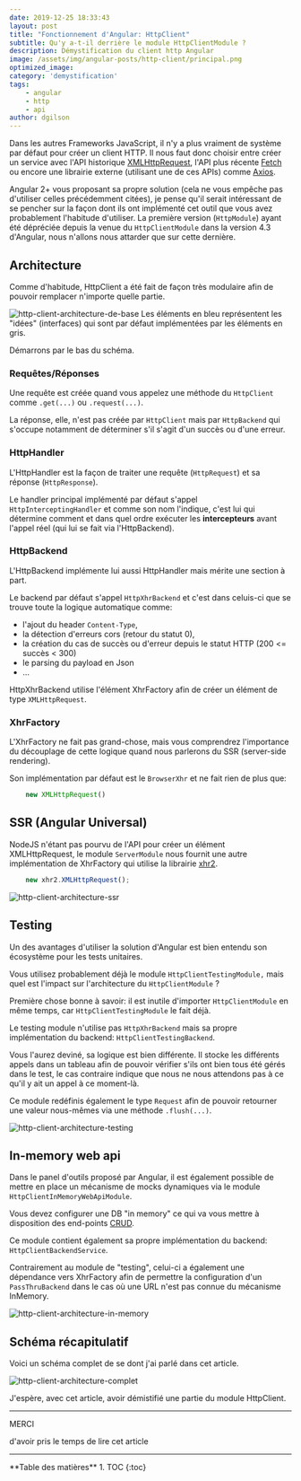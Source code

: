 ```yaml
---
date: 2019-12-25 18:33:43
layout: post
title: "Fonctionnement d'Angular: HttpClient"
subtitle: Qu'y a-t-il derrière le module HttpClientModule ?
description: Démystification du client http Angular
image: /assets/img/angular-posts/http-client/principal.png
optimized_image:
category: 'demystification'
tags:
    - angular
    - http
    - api
author: dgilson
---
```


Dans les autres Frameworks JavaScript, il n'y a plus vraiment de système par défaut pour créer un client HTTP. Il nous faut donc choisir entre créer un service avec l'API historique [XMLHttpRequest](https://developer.mozilla.org/fr/docs/Web/API/XMLHttpRequest), l'API plus récente [Fetch](https://developer.mozilla.org/fr/docs/Web/API/Fetch_API) ou encore une librairie externe (utilisant une de ces APIs) comme [Axios](https://github.com/axios/axios).

Angular 2+ vous proposant sa propre solution (cela ne vous empêche pas d'utiliser celles précédemment citées), je pense qu'il serait intéressant de se pencher sur la façon dont ils ont implémenté cet outil que vous avez probablement l'habitude d'utiliser. La première version (`HttpModule`) ayant été dépréciée depuis la venue du `HttpClientModule` dans la version 4.3 d'Angular, nous n'allons nous attarder que sur cette dernière.

## Architecture

Comme d'habitude, HttpClient a été fait de façon très modulaire afin de pouvoir remplacer n'importe quelle partie.

![http-client-architecture-de-base](/assets/img/angular-posts/http-client/http-client-1.png)
Les éléments en bleu représentent les "idées" (interfaces) qui sont par défaut implémentées par les éléments en gris.

Démarrons par le bas du schéma.

### Requêtes/Réponses

Une requête est créée quand vous appelez une méthode du `HttpClient` comme `.get(...)` ou `.request(...)`.

La réponse, elle, n'est pas créée par `HttpClient` mais par `HttpBackend` qui s'occupe notamment de déterminer s'il s'agit d'un succès ou d'une erreur.

### HttpHandler

L'HttpHandler est la façon de traiter une requête (`HttpRequest`) et sa réponse (`HttpResponse`).

Le handler principal implémenté par défaut s'appel `HttpInterceptingHandler` et comme son nom l'indique, c'est lui qui détermine comment et dans quel ordre exécuter les **intercepteurs** avant l'appel réel (qui lui se fait via l'HttpBackend).

### HttpBackend

L'HttpBackend implémente lui aussi HttpHandler mais mérite une section à part.

Le backend par défaut s'appel `HttpXhrBackend` et c'est dans celuis-ci que se trouve toute la logique automatique comme:
* l'ajout du header `Content-Type`,
* la détection d'erreurs cors (retour du statut 0),
* la création du cas de succès ou d'erreur depuis le statut HTTP (200 <= succès < 300)
* le parsing du payload en Json
* ...

HttpXhrBackend utilise l'élément XhrFactory afin de créer un élément de type `XMLHttpRequest`.

### XhrFactory

L'XhrFactory ne fait pas grand-chose, mais vous comprendrez l'importance du découplage de cette logique quand nous parlerons du SSR (server-side rendering).

Son implémentation par défaut est le `BrowserXhr` et ne fait rien de plus que:
```ts
    new XMLHttpRequest()
```

## SSR (Angular Universal)

NodeJS n'étant pas pourvu de l'API pour créer un élément XMLHttpRequest, le module `ServerModule` nous fournit une autre implémentation de XhrFactory qui utilise la librairie [xhr2](https://github.com/pwnall/node-xhr2).
```ts
    new xhr2.XMLHttpRequest();
```

![http-client-architecture-ssr](/assets/img/angular-posts/http-client/http-client-2.png)

## Testing

Un des avantages d'utiliser la solution d'Angular est bien entendu son écosystème pour les tests unitaires.

Vous utilisez probablement déjà le module `HttpClientTestingModule,` mais quel est l'impact sur l'architecture du `HttpClientModule` ?

Première chose bonne à savoir: il est inutile d'importer `HttpClientModule` en même temps, car `HttpClientTestingModule` le fait déjà.

Le testing module n'utilise pas `HttpXhrBackend` mais sa propre implémentation du backend: `HttpClientTestingBackend`.

Vous l'aurez deviné, sa logique est bien différente. Il stocke les différents appels dans un tableau afin de pouvoir vérifier s'ils ont bien tous été gérés dans le test, le cas contraire indique que nous ne nous attendons pas à ce qu'il y ait un appel à ce moment-là.

Ce module redéfinis également le type `Request` afin de pouvoir retourner une valeur nous-mêmes via une méthode `.flush(...)`.

![http-client-architecture-testing](/assets/img/angular-posts/http-client/http-client-3.png)

## In-memory web api

Dans le panel d'outils proposé par Angular, il est également possible de mettre en place un mécanisme de mocks dynamiques via le module `HttpClientInMemoryWebApiModule`.

Vous devez configurer une DB "in memory" ce qui va vous mettre à disposition des end-points [CRUD](https://fr.wikipedia.org/wiki/CRUD).

Ce module contient également sa propre implémentation du backend: `HttpClientBackendService`.

Contrairement au module de "testing", celui-ci a également une dépendance vers XhrFactory afin de permettre la configuration d'un `PassThruBackend` dans le cas où une URL n'est pas connue du mécanisme InMemory.

![http-client-architecture-in-memory](/assets/img/angular-posts/http-client/http-client-4.png)

## Schéma récapitulatif

Voici un schéma complet de se dont j'ai parlé dans cet article.

![http-client-architecture-complet](/assets/img/angular-posts/http-client/http-client-5.png)

J'espère, avec cet article, avoir démistifié une partie du module HttpClient.

---

<div class="gratitude">
    <span>MERCI</span>
    <p>d'avoir pris le temps de lire cet article</p>
</div>

---

<div id="toc"></div>
**Table des matières**
1. TOC
{:toc}
